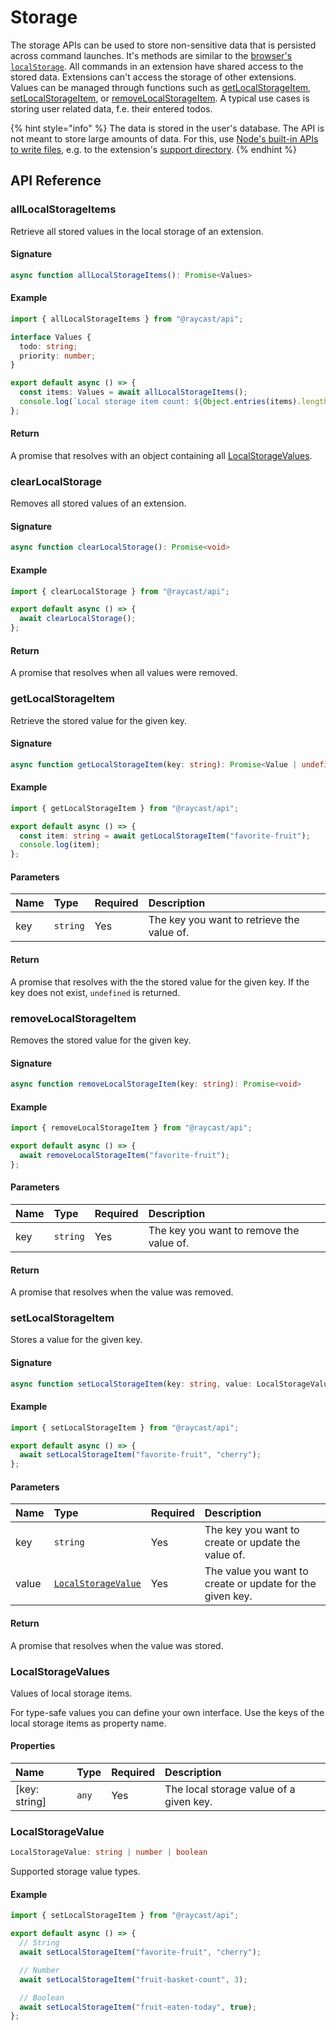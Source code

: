 # Storage

The storage APIs can be used to store non-sensitive data that is persisted across command launches. It's methods are similar to the [browser's `localStorage`](https://developer.mozilla.org/en-US/docs/Web/API/Window/localStorage). All commands in an extension have shared access to the stored data. Extensions can't access the storage of other extensions. Values can be managed through functions such as [getLocalStorageItem](storage.md#getLocalStorageItem), [setLocalStorageItem](storage.md#setLocalStorageItem), or [removeLocalStorageItem](storage.md#removeLocalStorageItem). A typical use cases is storing user related data, f.e. their entered todos.

{% hint style="info" %}
The data is stored in the user's database. The API is not meant to store large amounts of data. For this, use [Node's built-in APIs to write files](https://nodejs.dev/learn/writing-files-with-nodejs), e.g. to the extension's [support directory](environment.md#environment).
{% endhint %}

## API Reference

### allLocalStorageItems

Retrieve all stored values in the local storage of an extension.

#### Signature

```typescript
async function allLocalStorageItems(): Promise<Values>
```

#### Example

```typescript
import { allLocalStorageItems } from "@raycast/api";

interface Values {
  todo: string;
  priority: number;
}

export default async () => {
  const items: Values = await allLocalStorageItems();
  console.log(`Local storage item count: ${Object.entries(items).length}`);
};
```

#### Return

A promise that resolves with an object containing all [LocalStorageValues](../storage.md#localstoragevalues).

### clearLocalStorage

Removes all stored values of an extension.

#### Signature

```typescript
async function clearLocalStorage(): Promise<void>
```

#### Example

```typescript
import { clearLocalStorage } from "@raycast/api";

export default async () => {
  await clearLocalStorage();
};
```

#### Return

A promise that resolves when all values were removed.

### getLocalStorageItem

Retrieve the stored value for the given key.

#### Signature

```typescript
async function getLocalStorageItem(key: string): Promise<Value | undefined>
```

#### Example

```typescript
import { getLocalStorageItem } from "@raycast/api";

export default async () => {
  const item: string = await getLocalStorageItem("favorite-fruit");
  console.log(item);
};
```

#### Parameters

| Name | Type | Required | Description |
| :--- | :--- | :--- | :--- |
| key | <code>string</code> | Yes | The key you want to retrieve the value of. |

#### Return

A promise that resolves with the the stored value for the given key. If the key does not exist, `undefined` is returned.

### removeLocalStorageItem

Removes the stored value for the given key.

#### Signature

```typescript
async function removeLocalStorageItem(key: string): Promise<void>
```

#### Example

```typescript
import { removeLocalStorageItem } from "@raycast/api";

export default async () => {
  await removeLocalStorageItem("favorite-fruit");
};
```

#### Parameters

| Name | Type | Required | Description |
| :--- | :--- | :--- | :--- |
| key | <code>string</code> | Yes | The key you want to remove the value of. |

#### Return

A promise that resolves when the value was removed.

### setLocalStorageItem

Stores a value for the given key.

#### Signature

```typescript
async function setLocalStorageItem(key: string, value: LocalStorageValue): Promise<void>
```

#### Example

```typescript
import { setLocalStorageItem } from "@raycast/api";

export default async () => {
  await setLocalStorageItem("favorite-fruit", "cherry");
};
```

#### Parameters

| Name | Type | Required | Description |
| :--- | :--- | :--- | :--- |
| key | <code>string</code> | Yes | The key you want to create or update the value of. |
| value | <code>[LocalStorageValue](../storage.md#localstoragevalue)</code> | Yes | The value you want to create or update for the given key. |

#### Return

A promise that resolves when the value was stored.

### LocalStorageValues

Values of local storage items.

For type-safe values you can define your own interface. Use the keys of the local storage items as property name.

#### Properties

| Name | Type | Required | Description |
| :--- | :--- | :--- | :--- |
| [key: string] | <code>any</code> | Yes | The local storage value of a given key. |

### LocalStorageValue

```typescript
LocalStorageValue: string | number | boolean
```

Supported storage value types.

#### Example

```typescript
import { setLocalStorageItem } from "@raycast/api";

export default async () => {
  // String
  await setLocalStorageItem("favorite-fruit", "cherry");

  // Number
  await setLocalStorageItem("fruit-basket-count", 3);

  // Boolean
  await setLocalStorageItem("fruit-eaten-today", true);
};
```
